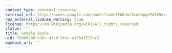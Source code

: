 ```yaml
---
content_type: external-resource
external_url: http://books.google.com/books?id=hlFbDdwfXLoC&pg=PA165#v=onepage
has_external_license_warning: true
license: https://en.wikipedia.org/wiki/All_rights_reserved
status: ''
title: Google Books
uid: 79d80db0-b26c-43cd-9fac-e195d1517ac2
wayback_url: ''
---
```

